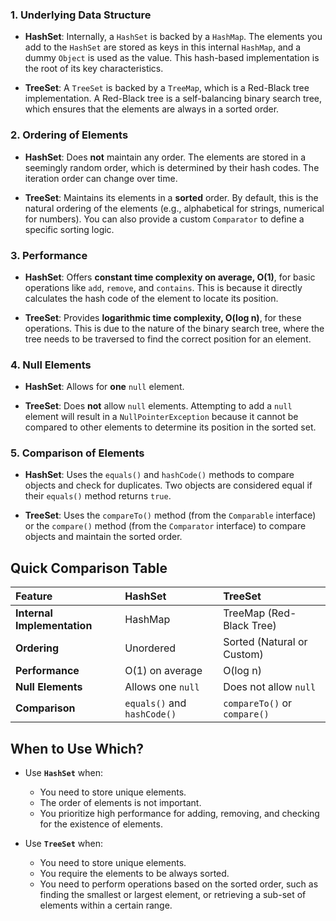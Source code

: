 
### **1. Underlying Data Structure**

* **HashSet**: Internally, a `HashSet` is backed by a `HashMap`. The elements you add to the `HashSet` are stored as keys in this internal `HashMap`, and a dummy `Object` is used as the value. This hash-based implementation is the root of its key characteristics.

* **TreeSet**: A `TreeSet` is backed by a `TreeMap`, which is a Red-Black tree implementation. A Red-Black tree is a self-balancing binary search tree, which ensures that the elements are always in a sorted order.

### **2. Ordering of Elements**

* **HashSet**: Does **not** maintain any order. The elements are stored in a seemingly random order, which is determined by their hash codes. The iteration order can change over time.

* **TreeSet**: Maintains its elements in a **sorted** order. By default, this is the natural ordering of the elements (e.g., alphabetical for strings, numerical for numbers). You can also provide a custom `Comparator` to define a specific sorting logic.

### **3. Performance**

* **HashSet**: Offers **constant time complexity on average, O(1)**, for basic operations like `add`, `remove`, and `contains`. This is because it directly calculates the hash code of the element to locate its position.

* **TreeSet**: Provides **logarithmic time complexity, O(log n)**, for these operations. This is due to the nature of the binary search tree, where the tree needs to be traversed to find the correct position for an element.

### **4. Null Elements**

* **HashSet**: Allows for **one** `null` element.

* **TreeSet**: Does **not** allow `null` elements. Attempting to add a `null` element will result in a `NullPointerException` because it cannot be compared to other elements to determine its position in the sorted set.

### **5. Comparison of Elements**

* **HashSet**: Uses the `equals()` and `hashCode()` methods to compare objects and check for duplicates. Two objects are considered equal if their `equals()` method returns `true`.

* **TreeSet**: Uses the `compareTo()` method (from the `Comparable` interface) or the `compare()` method (from the `Comparator` interface) to compare objects and maintain the sorted order.

## **Quick Comparison Table**

| Feature | HashSet | TreeSet |
| :--- | :--- | :--- |
| **Internal Implementation**| HashMap | TreeMap (Red-Black Tree) |
| **Ordering** | Unordered | Sorted (Natural or Custom) |
| **Performance** | O(1) on average | O(log n) |
| **Null Elements** | Allows one `null` | Does not allow `null` |
| **Comparison** | `equals()` and `hashCode()` | `compareTo()` or `compare()` |

## **When to Use Which?**

* Use **`HashSet`** when:
    * You need to store unique elements.
    * The order of elements is not important.
    * You prioritize high performance for adding, removing, and checking for the existence of elements.

* Use **`TreeSet`** when:
    * You need to store unique elements.
    * You require the elements to be always sorted.
    * You need to perform operations based on the sorted order, such as finding the smallest or largest element, or retrieving a sub-set of elements within a certain range.